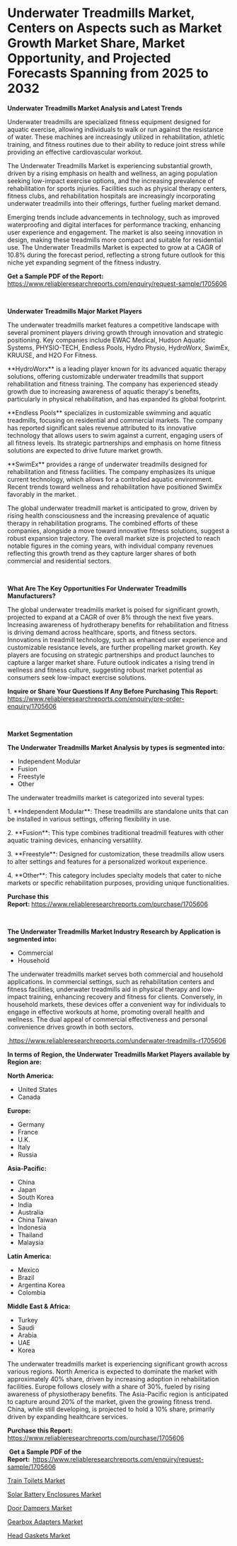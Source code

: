 <p><h1>Underwater Treadmills Market, Centers on Aspects such as Market Growth Market Share, Market Opportunity, and Projected Forecasts Spanning from 2025 to 2032</h1></p><p><strong>Underwater Treadmills Market Analysis and Latest Trends</strong></p>
<p><p>Underwater treadmills are specialized fitness equipment designed for aquatic exercise, allowing individuals to walk or run against the resistance of water. These machines are increasingly utilized in rehabilitation, athletic training, and fitness routines due to their ability to reduce joint stress while providing an effective cardiovascular workout.</p><p>The Underwater Treadmills Market is experiencing substantial growth, driven by a rising emphasis on health and wellness, an aging population seeking low-impact exercise options, and the increasing prevalence of rehabilitation for sports injuries. Facilities such as physical therapy centers, fitness clubs, and rehabilitation hospitals are increasingly incorporating underwater treadmills into their offerings, further fueling market demand.</p><p>Emerging trends include advancements in technology, such as improved waterproofing and digital interfaces for performance tracking, enhancing user experience and engagement. The market is also seeing innovation in design, making these treadmills more compact and suitable for residential use. The Underwater Treadmills Market is expected to grow at a CAGR of 10.8% during the forecast period, reflecting a strong future outlook for this niche yet expanding segment of the fitness industry.</p></p>
<p><strong>Get a Sample PDF of the Report:&nbsp;</strong> <a href="https://www.reliableresearchreports.com/enquiry/request-sample/1705606?utm_campaign=83&utm_medium=2&utm_source=Github&utm_content=ia&utm_term=16022025&utm_id=underwater-treadmills">https://www.reliableresearchreports.com/enquiry/request-sample/1705606</a></p>
<p>&nbsp;</p>
<p><strong>Underwater Treadmills Major Market Players</strong></p>
<p><p>The underwater treadmills market features a competitive landscape with several prominent players driving growth through innovation and strategic positioning. Key companies include EWAC Medical, Hudson Aquatic Systems, PHYSIO-TECH, Endless Pools, Hydro Physio, HydroWorx, SwimEx, KRUUSE, and H2O For Fitness.</p><p>**HydroWorx** is a leading player known for its advanced aquatic therapy solutions, offering customizable underwater treadmills that support rehabilitation and fitness training. The company has experienced steady growth due to increasing awareness of aquatic therapy's benefits, particularly in physical rehabilitation, and has expanded its global footprint.</p><p>**Endless Pools** specializes in customizable swimming and aquatic treadmills, focusing on residential and commercial markets. The company has reported significant sales revenue attributed to its innovative technology that allows users to swim against a current, engaging users of all fitness levels. Its strategic partnerships and emphasis on home fitness solutions are expected to drive future market growth.</p><p>**SwimEx** provides a range of underwater treadmills designed for rehabilitation and fitness facilities. The company emphasizes its unique current technology, which allows for a controlled aquatic environment. Recent trends toward wellness and rehabilitation have positioned SwimEx favorably in the market.</p><p>The global underwater treadmill market is anticipated to grow, driven by rising health consciousness and the increasing prevalence of aquatic therapy in rehabilitation programs. The combined efforts of these companies, alongside a move toward innovative fitness solutions, suggest a robust expansion trajectory. The overall market size is projected to reach notable figures in the coming years, with individual company revenues reflecting this growth trend as they capture larger shares of both commercial and residential sectors.</p></p>
<p>&nbsp;</p>
<p><strong>What Are The Key Opportunities For Underwater Treadmills Manufacturers?</strong></p>
<p><p>The global underwater treadmills market is poised for significant growth, projected to expand at a CAGR of over 8% through the next five years. Increasing awareness of hydrotherapy benefits for rehabilitation and fitness is driving demand across healthcare, sports, and fitness sectors. Innovations in treadmill technology, such as enhanced user experience and customizable resistance levels, are further propelling market growth. Key players are focusing on strategic partnerships and product launches to capture a larger market share. Future outlook indicates a rising trend in wellness and fitness culture, suggesting robust market potential as consumers seek low-impact exercise solutions.</p></p>
<p><strong>Inquire or Share Your Questions If Any Before Purchasing This Report:</strong> <a href="https://www.reliableresearchreports.com/enquiry/pre-order-enquiry/1705606?utm_campaign=83&utm_medium=2&utm_source=Github&utm_content=ia&utm_term=16022025&utm_id=underwater-treadmills">https://www.reliableresearchreports.com/enquiry/pre-order-enquiry/1705606</a></p>
<p>&nbsp;</p>
<p><strong>Market Segmentation</strong></p>
<p><strong>The Underwater Treadmills Market Analysis by types is segmented into:</strong></p>
<p><ul><li>Independent Modular</li><li>Fusion</li><li>Freestyle</li><li>Other</li></ul></p>
<p><p>The underwater treadmills market is categorized into several types: </p><p>1. **Independent Modular**: These treadmills are standalone units that can be installed in various settings, offering flexibility in use.</p><p>2. **Fusion**: This type combines traditional treadmill features with other aquatic training devices, enhancing versatility.</p><p>3. **Freestyle**: Designed for customization, these treadmills allow users to alter settings and features for a personalized workout experience.</p><p>4. **Other**: This category includes specialty models that cater to niche markets or specific rehabilitation purposes, providing unique functionalities.</p></p>
<p><strong>Purchase this Report:&nbsp;</strong><a href="https://www.reliableresearchreports.com/purchase/1705606?utm_campaign=83&utm_medium=2&utm_source=Github&utm_content=ia&utm_term=16022025&utm_id=underwater-treadmills">https://www.reliableresearchreports.com/purchase/1705606</a></p>
<p>&nbsp;</p>
<p><strong>The Underwater Treadmills Market Industry Research by Application is segmented into:</strong></p>
<p><ul><li>Commercial</li><li>Household</li></ul></p>
<p><p>The underwater treadmills market serves both commercial and household applications. In commercial settings, such as rehabilitation centers and fitness facilities, underwater treadmills aid in physical therapy and low-impact training, enhancing recovery and fitness for clients. Conversely, in household markets, these devices offer a convenient way for individuals to engage in effective workouts at home, promoting overall health and wellness. The dual appeal of commercial effectiveness and personal convenience drives growth in both sectors.</p></p>
<p><a href="https://www.reliableresearchreports.com/underwater-treadmills-r1705606?utm_campaign=83&utm_medium=2&utm_source=Github&utm_content=ia&utm_term=16022025&utm_id=underwater-treadmills">&nbsp;https://www.reliableresearchreports.com/underwater-treadmills-r1705606</a></p>
<p><strong>In terms of Region, the Underwater Treadmills Market Players available by Region are:</strong></p>
<p>
    <p> <strong> North America: </strong>
        <ul>
            <li>United States</li>
            <li>Canada</li>
        </ul>
        </p> 
    <p> <strong> Europe: </strong>
        <ul>
            <li>Germany</li>
            <li>France</li>
            <li>U.K.</li>
            <li>Italy</li>
            <li>Russia</li>
        </ul>
        </p> 
    <p> <strong> Asia-Pacific: </strong>
        <ul>
            <li>China</li>
            <li>Japan</li>
            <li>South Korea</li>
            <li>India</li>
            <li>Australia</li>
            <li>China Taiwan</li>
            <li>Indonesia</li>
            <li>Thailand</li>
            <li>Malaysia</li>
        </ul>
        </p> 
    <p> <strong> Latin America: </strong>
        <ul>
            <li>Mexico</li>
            <li>Brazil</li>
            <li>Argentina Korea</li>
            <li>Colombia</li>
        </ul>
        </p> 
    <p> <strong> Middle East & Africa: </strong>
        <ul>
            <li>Turkey</li>
            <li>Saudi</li>
            <li>Arabia</li>
            <li>UAE</li>
            <li>Korea</li>
        </ul>
    </p>
    </p>
<p><p>The underwater treadmills market is experiencing significant growth across various regions. North America is expected to dominate the market with approximately 40% share, driven by increasing adoption in rehabilitation facilities. Europe follows closely with a share of 30%, fueled by rising awareness of physiotherapy benefits. The Asia-Pacific region is anticipated to capture around 20% of the market, given the growing fitness trend. China, while still developing, is projected to hold a 10% share, primarily driven by expanding healthcare services.</p></p>
<p><strong>Purchase this Report: </strong><a href="https://www.reliableresearchreports.com/purchase/1705606?utm_campaign=83&utm_medium=2&utm_source=Github&utm_content=ia&utm_term=16022025&utm_id=underwater-treadmills">https://www.reliableresearchreports.com/purchase/1705606</a></p>
<p>&nbsp;<strong>Get a Sample PDF of the Report:&nbsp;&nbsp;</strong><a href="https://www.reliableresearchreports.com/enquiry/request-sample/1705606?utm_campaign=83&utm_medium=2&utm_source=Github&utm_content=ia&utm_term=16022025&utm_id=underwater-treadmills">https://www.reliableresearchreports.com/enquiry/request-sample/1705606</a></p>
<p><strong></strong></p>
<p><p><a href="https://github.com/kaddahblejc/Market-Research-Report-List-1/blob/main/train-toilets-market.md?utm_campaign=83&utm_medium=2&utm_source=Github&utm_content=ia&utm_term=16022025&utm_id=underwater-treadmills">Train Toilets Market</a></p><p><a href="https://github.com/pidlisseas/Market-Research-Report-List-1/blob/main/solar-battery-enclosures-market.md?utm_campaign=83&utm_medium=2&utm_source=Github&utm_content=ia&utm_term=16022025&utm_id=underwater-treadmills">Solar Battery Enclosures Market</a></p><p><a href="https://github.com/tsininazzy/Market-Research-Report-List-1/blob/main/door-dampers-market.md?utm_campaign=83&utm_medium=2&utm_source=Github&utm_content=ia&utm_term=16022025&utm_id=underwater-treadmills">Door Dampers Market</a></p><p><a href="https://github.com/gyenesephacy/Market-Research-Report-List-1/blob/main/gearbox-adapters-market.md?utm_campaign=83&utm_medium=2&utm_source=Github&utm_content=ia&utm_term=16022025&utm_id=underwater-treadmills">Gearbox Adapters Market</a></p><p><a href="https://github.com/wakerizaak8g/Market-Research-Report-List-1/blob/main/head-gaskets-market.md?utm_campaign=83&utm_medium=2&utm_source=Github&utm_content=ia&utm_term=16022025&utm_id=underwater-treadmills">Head Gaskets Market</a></p></p>